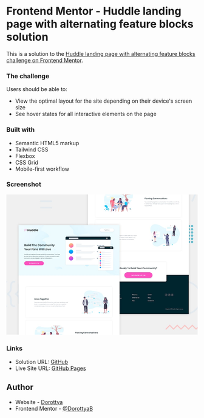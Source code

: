 # Frontend Mentor - Huddle landing page with alternating feature blocks solution

This is a solution to the [Huddle landing page with alternating feature blocks challenge on Frontend Mentor](https://www.frontendmentor.io/challenges/huddle-landing-page-with-alternating-feature-blocks-5ca5f5981e82137ec91a5100).

### The challenge

Users should be able to:

- View the optimal layout for the site depending on their device's screen size
- See hover states for all interactive elements on the page

### Built with

- Semantic HTML5 markup
- Tailwind CSS
- Flexbox
- CSS Grid
- Mobile-first workflow

### Screenshot

![](./desktop-preview.jpg)

### Links

- Solution URL: [GitHub](https://github.com/DorottyaB/huddle-landing-page)
- Live Site URL: [GitHub Pages](https://dorottyab.github.io/huddle-landing-page/)

## Author

- Website - [Dorottya](https://github.com/DorottyaB)
- Frontend Mentor - [@DorottyaB](https://www.frontendmentor.io/profile/DorottyaB)
